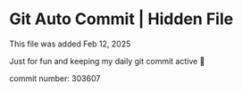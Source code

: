 # Git Auto Commit | Hidden File

This file was added Feb 12, 2025

Just for fun and keeping my daily git commit active 🤪

commit number: 303607

